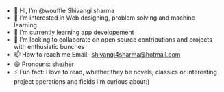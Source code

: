 - 👋 Hi, I’m @wouffle Shivangi sharma 
- 👀 I’m interested in Web designing, problem solving and machine learning 
- 🌱 I’m currently learning app developement
- 💞️ I’m looking to collaborate on open source contributions and projects with enthusiatic bunches
- 📫 How to reach me Email- shivangi4sharma@hotmail.com
- 😄 Pronouns: she/her
- ⚡ Fun fact: I love to read, whether they be novels, classics or interesting project operations and fields i'm curious about:)

<!---
wouffle/wouffle is a ✨ special ✨ repository because its `README.md` (this file) appears on your GitHub profile.
You can click the Preview link to take a look at your changes.
--->
